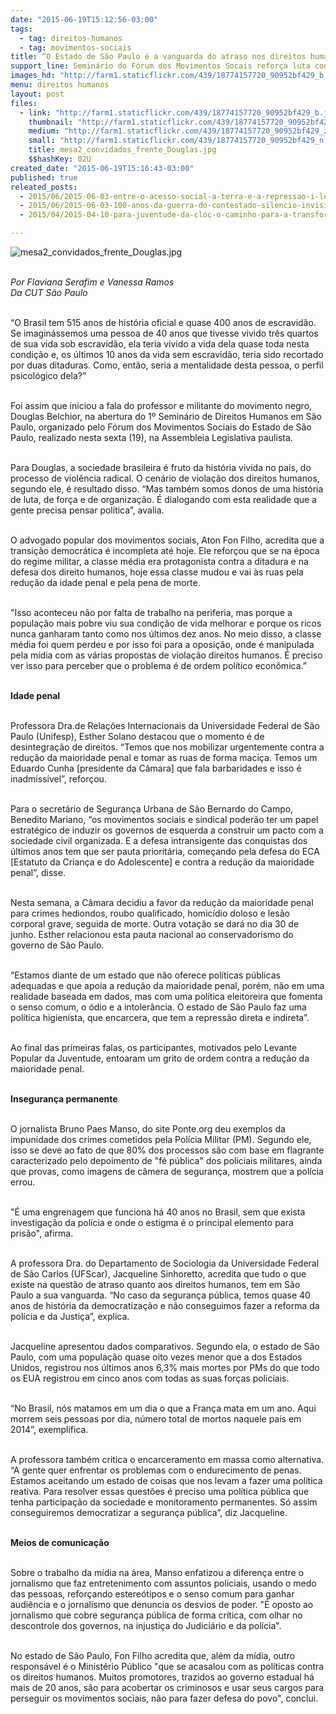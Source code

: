 ```yaml
---
date: "2015-06-19T15:12:56-03:00"
tags:
  - tag: direitos-humanos
  - tag: movimentos-sociais
title: “O Estado de São Paulo é a vanguarda do atraso nos direitos humanos”
support_line: Seminário do Fórum dos Movimentos Socais reforça luta contra a redução da maioridade penal.
images_hd: "http://farm1.staticflickr.com/439/18774157720_90952bf429_b.jpg"
menu: direitos humanos
layout: post
files:
  - link: "http://farm1.staticflickr.com/439/18774157720_90952bf429_b.jpg"
    thumbnail: "http://farm1.staticflickr.com/439/18774157720_90952bf429_t.jpg"
    medium: "http://farm1.staticflickr.com/439/18774157720_90952bf429_z.jpg"
    small: "http://farm1.staticflickr.com/439/18774157720_90952bf429_n.jpg"
    title: mesa2_convidados_frente_Douglas.jpg
    $$hashKey: 02U
created_date: "2015-06-19T15:16:43-03:00"
published: true
releated_posts:
  - 2015/06/2015-06-03-entre-o-acesso-social-a-terra-e-a-repressao-i-legal-desse-direito.md
  - 2015/06/2015-06-03-100-anos-da-guerra-do-contestado-silencio-invisibilidade-e-miseria.md
  - 2015/04/2015-04-10-para-juventude-da-cloc-o-caminho-para-a-transformacao-e-a-organizacao.md

---
```

<p><img alt="mesa2_convidados_frente_Douglas.jpg" src="http://farm1.staticflickr.com/439/18774157720_90952bf429_b.jpg" /></p>

<p><br />
<em>Por Flaviana Serafim e Vanessa Ramos<br />
Da CUT S&atilde;o Paulo</em></p>

<p><br />
&ldquo;O Brasil tem 515 anos de hist&oacute;ria oficial e quase 400 anos de escravid&atilde;o. Se imagin&aacute;ssemos uma pessoa de 40 anos que tivesse vivido tr&ecirc;s quartos de sua vida sob escravid&atilde;o, ela teria vivido a vida dela quase toda nesta condi&ccedil;&atilde;o e, os &uacute;ltimos 10 anos da vida sem escravid&atilde;o, teria sido recortado por duas ditaduras. Como, ent&atilde;o, seria a mentalidade desta pessoa, o perfil psicol&oacute;gico dela?&rdquo;</p>

<p><br />
Foi assim que iniciou a fala do professor e militante do movimento negro, Douglas Belchior, na abertura do 1&ordm; Semin&aacute;rio de Direitos Humanos em S&atilde;o Paulo, organizado pelo F&oacute;rum dos Movimentos Sociais do Estado de S&atilde;o Paulo, realizado nesta sexta (19), na Assembleia Legislativa paulista.</p>

<p><br />
Para Douglas, a sociedade brasileira &eacute; fruto da hist&oacute;ria vivida no pa&iacute;s, do processo de viol&ecirc;ncia radical. O cen&aacute;rio de viola&ccedil;&atilde;o dos direitos humanos, segundo ele, &eacute; resultado disso. &ldquo;Mas tamb&eacute;m somos donos de uma hist&oacute;ria de luta, de for&ccedil;a e de organiza&ccedil;&atilde;o. &Eacute; dialogando com esta realidade que a gente precisa pensar pol&iacute;tica&rdquo;, avalia.</p>

<p><br />
O advogado popular dos movimentos sociais, Aton Fon Filho, acredita que a transi&ccedil;&atilde;o democr&aacute;tica &eacute; incompleta at&eacute; hoje. Ele refor&ccedil;ou que se na &eacute;poca do regime militar, a classe m&eacute;dia era protagonista contra a ditadura e na defesa dos direito humanos, hoje essa classe mudou e vai &agrave;s ruas pela redu&ccedil;&atilde;o da idade penal e pela pena de morte.</p>

<p><br />
&quot;Isso aconteceu n&atilde;o por falta de trabalho na periferia, mas porque a popula&ccedil;&atilde;o mais pobre viu sua condi&ccedil;&atilde;o de vida melhorar e porque os ricos nunca ganharam tanto como nos &uacute;ltimos dez anos. No meio disso, a classe m&eacute;dia foi quem perdeu e por isso foi para a oposi&ccedil;&atilde;o, onde &eacute; manipulada pela m&iacute;dia com as v&aacute;rias propostas de viola&ccedil;&atilde;o direitos humanos. &Eacute; preciso ver isso para perceber que o problema &eacute; de ordem pol&iacute;tico econ&ocirc;mica.&rdquo;</p>

<p><br />
<strong>Idade penal</strong></p>

<p><br />
Professora Dra.de Rela&ccedil;&otilde;es Internacionais da Universidade Federal de S&atilde;o Paulo (Unifesp), Esther Solano destacou que o momento &eacute; de desintegra&ccedil;&atilde;o de direitos. &ldquo;Temos que nos mobilizar urgentemente contra a redu&ccedil;&atilde;o da maioridade penal e tomar as ruas de forma maci&ccedil;a. Temos um Eduardo Cunha [presidente da C&acirc;mara] que fala barbaridades e isso &eacute; inadmiss&iacute;vel&rdquo;, refor&ccedil;ou.</p>

<p><br />
Para o secret&aacute;rio de Seguran&ccedil;a Urbana de S&atilde;o Bernardo do Campo, Benedito Mariano, &ldquo;os movimentos sociais e sindical poder&atilde;o ter um papel estrat&eacute;gico de induzir os governos de esquerda a construir um pacto com a sociedade civil organizada. E a defesa intransigente das conquistas dos &uacute;ltimos anos tem que ser pauta priorit&aacute;ria, come&ccedil;ando pela defesa do ECA [Estatuto da Crian&ccedil;a e do Adolescente] e contra a redu&ccedil;&atilde;o da maioridade penal&rdquo;, disse.</p>

<p><br />
Nesta semana, a C&acirc;mara decidiu a favor da redu&ccedil;&atilde;o da maioridade penal para crimes hediondos, roubo qualificado, homic&iacute;dio doloso e les&atilde;o corporal grave, seguida de morte. Outra vota&ccedil;&atilde;o se dar&aacute; no dia 30 de junho. Esther relacionou esta pauta nacional ao conservadorismo do governo de S&atilde;o Paulo.</p>

<p><br />
&ldquo;Estamos diante de um estado que n&atilde;o oferece pol&iacute;ticas p&uacute;blicas adequadas e que apoia a redu&ccedil;&atilde;o da maioridade penal, por&eacute;m, n&atilde;o em uma realidade baseada em dados, mas com uma pol&iacute;tica eleitoreira que fomenta o senso comum, o &oacute;dio e a intoler&acirc;ncia. O estado de S&atilde;o Paulo faz uma pol&iacute;tica higienista, que encarcera, que tem a repress&atilde;o direta e indireta&rdquo;.</p>

<p><br />
Ao final das primeiras falas, os participantes, motivados pelo Levante Popular da Juventude, entoaram um grito de ordem contra a redu&ccedil;&atilde;o da maioridade penal.</p>

<p><br />
<strong>Inseguran&ccedil;a permanente</strong></p>

<p><br />
O jornalista Bruno Paes Manso, do site Ponte.org deu exemplos da impunidade dos crimes cometidos pela Pol&iacute;cia Militar (PM). Segundo ele, isso se deve ao fato de que 80% dos processos s&atilde;o com base em flagrante caracterizado pelo depoimento de &quot;f&eacute; p&uacute;blica&quot; dos policiais militares, ainda que provas, como imagens de c&acirc;mera de seguran&ccedil;a, mostrem que a pol&iacute;cia errou.</p>

<p><br />
&quot;&Eacute; uma engrenagem que funciona h&aacute; 40 anos no Brasil, sem que exista investiga&ccedil;&atilde;o da pol&iacute;cia e onde o estigma &eacute; o principal elemento para pris&atilde;o&quot;, afirma.</p>

<p><br />
A professora Dra. do Departamento de Sociologia da Universidade Federal de S&atilde;o Carlos (UFScar), Jacqueline Sinhoretto, acredita que tudo o que existe na quest&atilde;o de atraso quanto aos direitos humanos, tem em S&atilde;o Paulo a sua vanguarda. &ldquo;No caso da seguran&ccedil;a p&uacute;blica, temos quase 40 anos de hist&oacute;ria da democratiza&ccedil;&atilde;o e n&atilde;o conseguimos fazer a reforma da pol&iacute;cia e da Justi&ccedil;a&rdquo;, explica.</p>

<p><br />
Jacqueline apresentou dados comparativos. Segundo ela, o estado de S&atilde;o Paulo, com uma popula&ccedil;&atilde;o quase oito vezes menor que a dos Estados Unidos, registrou nos &uacute;ltimos anos 6,3% mais mortes por PMs do que todo os EUA registrou em cinco anos com todas as suas for&ccedil;as policiais.</p>

<p><br />
&ldquo;No Brasil, n&oacute;s matamos em um dia o que a Fran&ccedil;a mata em um ano. Aqui morrem seis pessoas por dia, n&uacute;mero total de mortos naquele pa&iacute;s em 2014&rdquo;, exemplifica.</p>

<p><br />
A professora tamb&eacute;m critica o encarceramento em massa como alternativa. &ldquo;A gente quer enfrentar os problemas com o endurecimento de penas. Estamos aceitando um estado de coisas que nos levam a fazer uma pol&iacute;tica reativa. Para resolver essas quest&otilde;es &eacute; preciso uma pol&iacute;tica p&uacute;blica que tenha participa&ccedil;&atilde;o da sociedade e monitoramento permanentes. S&oacute; assim conseguiremos democratizar a seguran&ccedil;a p&uacute;blica&rdquo;, diz Jacqueline.</p>

<p><br />
<strong>Meios de comunica&ccedil;&atilde;o</strong></p>

<p><br />
Sobre o trabalho da m&iacute;dia na &aacute;rea, Manso enfatizou a diferen&ccedil;a entre o jornalismo que faz entretenimento com assuntos policiais, usando o medo das pessoas, refor&ccedil;ando estere&oacute;tipos e o senso comum para ganhar audi&ecirc;ncia e o jornalismo que denuncia os desvios de poder. &quot;&Eacute; oposto ao jornalismo que cobre seguran&ccedil;a p&uacute;blica de forma cr&iacute;tica, com olhar no descontrole dos governos, na injusti&ccedil;a do Judici&aacute;rio e da pol&iacute;cia&quot;.</p>

<p><br />
No estado de S&atilde;o Paulo, Fon Filho acredita que, al&eacute;m da m&iacute;dia, outro respons&aacute;vel &eacute; o Minist&eacute;rio P&uacute;blico &quot;que se acasalou com as pol&iacute;ticas contra os direitos humanos. Muitos promotores, trazidos ao governo estadual h&aacute; mais de 20 anos, s&atilde;o para acobertar os criminosos e usar seus cargos para perseguir os movimentos sociais, n&atilde;o para fazer defesa do povo&quot;, conclui.</p>
